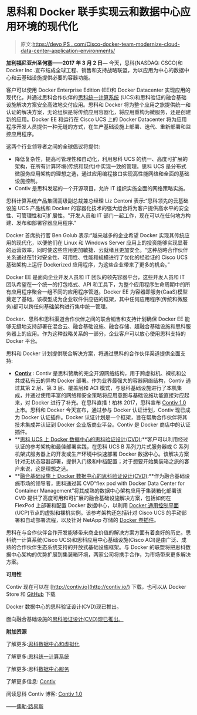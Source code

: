 # 思科和 Docker 联手实现云和数据中心应用环境的现代化

> 原文:[https://devo PS . com/Cisco-docker-team-modernize-cloud-data-center-application-environments/](https://devops.com/cisco-docker-team-modernize-cloud-data-center-application-environments/)

**加利福尼亚州圣何塞——2017 年 3 月 2 日—** 今天，思科(NASDAQ: CSCO)和 Docker Inc .宣布结成全球工程、销售和支持战略联盟，为以应用为中心的数据中心和云基础设施提供必要的容器功能。

客户可以使用 Docker Enterprise Edition (EE)和 Docker Datacenter 实现应用的现代化，并通过思科合作伙伴的[思科统一计算系统](https://www.cisco.com/c/en/us/products/servers-unified-computing/product-listing.html) (UCS)和思科验证的融合基础设施解决方案安全高效地交付应用。思科和 Docker 将为整个应用之旅提供统一和认证的解决方案，无论组织是将传统应用容器化，将应用重构为微服务，还是创建新的应用。Docker EE 和运行在 Cisco UCS 上的 Docker Datacenter 将为应用程序开发人员提供一种无缝的方式，在生产基础设施上部署、迭代、重新部署和监控应用程序。

这两个行业领导者之间的全球倡议将提供:

*   降低复杂性，提高可管理性和自动化，利用思科 UCS 的统一、高度可扩展的架构，在所有计算环境(传统和现代)中实现一致的管理。思科 UCS 是分布式微服务应用架构的理想之选，通过应用编程接口实现高性能网络和全面的基础设施控制。
*   Contiv 是思科发起的一个开源项目，允许 IT 组织实施全面的网络策略实施。

思科计算系统产品集团高级副总裁兼总经理 Liz Centoni 表示:“思科领先的云基础设施 UCS 产品线和 Docker 的容器化技术的强大组合将为客户提供高水平的安全性、可管理性和可扩展性。"开发人员和 IT 部门一起工作，现在可以在任何地方构建、发布和部署容器应用程序."

Docker 首席执行官 Ben Golub 表示:“越来越多的企业希望 Docker 实现其传统应用的现代化，以便他们在 Linux 和 Windows Server 应用上的投资能够实现显著的运营效率，同时使这些应用更加敏捷、云就绪且更加安全。“这种战略合作伙伴关系通过在针对安全性、可用性、性能和规模进行了优化的经验证的 Cisco UCS 基础架构上运行 Dockerized 应用程序，为这些企业带来了更多的机会。”

Docker EE 是面向企业开发人员和 IT 团队的领先容器平台，这些开发人员和 IT 团队希望在一个统一的打包格式、API 和工具下，为整个应用程序生命周期中的所有应用程序聚合一组不同的应用程序管道。Docker EE 为容器即服务(CaaS)模型奠定了基础，该模型成为企业软件供应链的框架，其中任何应用程序(传统和微服务)都可以跨任何基础架构进行集中统一管理。

Docker、思科和思科渠道合作伙伴之间的联合销售和支持计划确保 Docker EE 能够无缝地支持部署在混合云、融合基础设施、融合存储、超融合基础设施和思科服务器上的应用。作为这种战略关系的一部分，企业客户可以放心使用思科支持的 Docker 平台。

思科和 Docker 计划提供联合解决方案，将通过思科的合作伙伴渠道提供全面支持:

*   **[Contiv](https://contiv.github.io/)** : Contiv 是思科赞助的完全开源网络结构，用于跨虚拟机、裸机和公共或私有云的异构 Docker 部署。作为业界最强大的容器网络结构，Contiv 通过其第 2 层、第 3 层、覆盖层和 ACI 模式，与思科基础设施进行了本机集成，并通过使用丰富的网络和安全策略将应用意图与基础设施功能直接对应起来，对 Docker 进行了补充。在思科直播！柏林 2017，思科宣布 [Contiv 1.0](https://blogs.cisco.com/cloud/introducing-contiv-1-0) 上市。思科和 Docker 今天宣布，通过参与 Docker 认证计划，Contiv 现已成为 Docker 认证插件。Docker 认证计划是一个框架，旨在帮助合作伙伴将其技术集成并认证到 Docker 企业版商业平台。Contiv 是 Docker 商店中的认证插件。
*   **[思科 UCS 上 Docker 数据中心的思科验证设计(CVD)](https://www.cisco.com/c/en/us/td/docs/unified_computing/ucs/UCS_CVDs/ucs_docker.html):**客户可以利用经过认证的参考架构和最佳部署实践，在思科 UCS B 系列刀片式服务器或 C 系列机架式服务器上的开发或生产环境中快速部署 Docker 数据中心。该解决方案针对无状态容器部署，提供入门级和中档配置；对于想要开始集装箱之旅的客户来说，这是理想之选。
*   **[融合基础设施上 Docker 数据中心的思科验证设计(CVD)](https://www.cisco.com/c/en/us/td/docs/unified_computing/ucs/UCS_CVDs/flexpod_docker_deploy_design.html):**作为融合基础设施市场的领导者，思科通过其 CVD“flex pod with Docker Data Center for Container Management”将其成熟的数据中心架构应用于集装箱化部署该 CVD 提供了高度可用和可扩展的融合基础设施解决方案，包括如何在 FlexPod 上部署和配置 Docker 数据中心，以利用 [Docker 通用控制平面](https://docs.docker.com/datacenter/ucp/2.0/guides/) (UCP)节点的虚拟和裸机实例。该参考架构还包括针对 Cisco UCS 的手动部署和自动部署流程，以及针对 NetApp 存储的 [Docker 卷插件](https://github.com/NetApp/netappdvp)。

思科在与合作伙伴合作开发能够带来商业价值的解决方案方面有着良好的历史。思科统一计算系统(Cisco UCS)和思科应用中心基础设施(Cisco ACI)是由广泛、成熟的合作伙伴生态系统支持的开放式基础设施框架。与 Docker 的联盟将把思科数据中心架构的优势扩展到集装箱环境，两家公司将携手合作，为市场带来更多解决方案。

**可用性**

Contiv 现在可以在 [http://contiv.io](http://contiv.io/) 下载，也可以从 Docker Store 和 [GitHub](https://contiv.github.io/) 下载

Docker 数据中心的思科验证设计(CVD)现已推出。

面向融合基础设施的[思科验证设计(CVD)现已推出。](https://www.cisco.com/c/en/us/td/docs/unified_computing/ucs/UCS_CVDs/flexpod_docker_deploy_design.html)

**附加资源**

了解更多:[思科数据中心和虚拟化](https://www.cisco.com/c/en/us/solutions/data-center-virtualization/product-listing.html)

了解更多:[思科统一计算系统](https://www.cisco.com/c/en/us/products/servers-unified-computing/product-listing.html)

了解更多:思科[数据中心服务](https://www.cisco.com/en/US/netsol/ns340/ns394/ns224/services.html?CAMPAIGN=Shangrila&COUNTRY_SITE=us&POSITION=PR&REFERRING_SITE=press+release&CREATIVE=PR%5Fto%5FDC%5FServices)

了解更多信息: [Contiv](https://contiv.github.io/)

阅读思科 Contiv 博客: [Contiv 1.0](https://blogs.cisco.com/cloud/introducing-contiv-1-0)

——[儒勒·路易斯](https://devops.com/author/jules/)